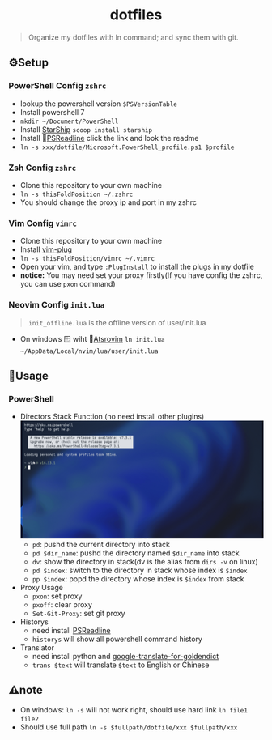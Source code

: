 <h1 align=center>
dotfiles
</h1>

> Organize my dotfiles with ln command; and sync them with git.

## ⚙️Setup

### PowerShell Config `zshrc`

- lookup the powershell version `$PSVersionTable`
- Install powershell 7
- `mkdir ~/Document/PowerShell`
- Install [StarShip](https://github.com/starship/starship) `scoop install starship`
- Install :link:[PSReadline](https://github.com/PowerShell/PSReadLine) click the link and look the readme
- `ln -s xxx/dotfile/Microsoft.PowerShell_profile.ps1 $profile`

### Zsh Config `zshrc`

- Clone this repository to your own machine
- `ln -s thisFoldPosition ~/.zshrc`
- You should change the proxy ip and port in my zshrc

### Vim Config `vimrc`

- Clone this repository to your own machine
- Install [vim-plug](https://github.com/junegunn/vim-plug)
- `ln -s thisFoldPosition/vimrc ~/.vimrc`
- Open your vim, and type `:PlugInstall` to install the plugs in my dotfile
- **notice:** You may need set your proxy firstly(If you have config the zshrc, you can use `pxon` command)

### Neovim Config `init.lua`

> `init_offline.lua` is the offline version of user/init.lua

- On windows :window: wiht :link:[Atsrovim](AstroNvim/AstroNvim) `ln init.lua ~/AppData/Local/nvim/lua/user/init.lua`

## :toolbox:Usage

### PowerShell

- Directors Stack Function (no need install other plugins)
  ![dir_stack_demo](res/dir_stack_demo.gif)
  - `pd`: pushd the current directory into stack
  - `pd $dir_name`: pushd the directory named `$dir_name` into stack
  - `dv`: show the directory in stack(dv is the alias from `dirs -v` on linux)
  - `pd $index`: switch to the directory in stack whose index is `$index`
  - `pp $index`: popd the directory whose index is `$index` from stack
- Proxy Usage
  - `pxon`: set proxy
  - `pxoff`: clear proxy
  - `Set-Git-Proxy`: set git proxy
- Historys
  - need install [PSReadline](https://github.com/PowerShell/PSReadLine)
  - `historys` will show all powershell command history
- Translator
  - need install python and [google-translate-for-goldendict](https://github.com/xinebf/google-translate-for-goldendict)
  - `trans $text` will translate `$text` to English or Chinese

## :warning:note

- On windows: `ln -s` will not work right, should use hard link `ln file1 file2`
- Should use full path `ln -s $fullpath/dotfile/xxx $fullpath/xxx`
